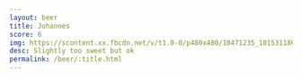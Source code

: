 ```yaml
---
layout: beer
title: Johannes
score: 6
img: https://scontent.xx.fbcdn.net/v/t1.0-0/p480x480/10471235_10153118668688745_4443326077354329396_n.jpg?oh=eccb59cb16dc68d5bac5fa6f8450e631&oe=59103084
desc: Slightly too sweet but ok
permalink: /beer/:title.html
---
```

